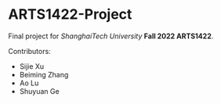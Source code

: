 ﻿# ARTS1422-Project

Final project for *ShanghaiTech University* **Fall 2022 ARTS1422**.

Contributors:
+ Sijie Xu
+ Beiming Zhang
+ Ao Lu
+ Shuyuan Ge
